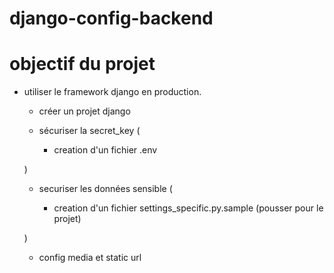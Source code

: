 # django-config-backend

# objectif du projet

- utiliser le framework django en production.

    - créer un projet django

    - sécuriser la secret_key (
        
        - creation d'un fichier .env
        
    )

    - securiser les données sensible (
        
        - creation d'un fichier settings_specific.py.sample (pousser pour le projet)
        
    )

    - config media et static url

